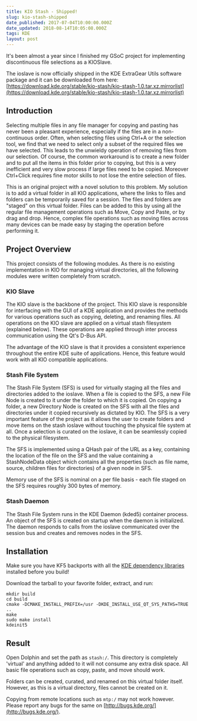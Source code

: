 ```yaml
---
title: KIO Stash - Shipped!
slug: kio-stash-shipped
date_published: 2017-07-04T10:00:00.000Z
date_updated: 2018-08-14T10:05:08.000Z
tags: KDE
layout: post
---
```


It's been almost a year since I finished my GSoC project for implementing discontinuous file selections as a KIOSlave.

The ioslave is now officially shipped in the KDE ExtraGear Utils software package and it can be downloaded from here: [https://download.kde.org/stable/kio-stash/kio-stash-1.0.tar.xz.mirrorlist](https://download.kde.org/stable/kio-stash/kio-stash-1.0.tar.xz.mirrorlist)

## Introduction

Selecting multiple files in any file manager for copying and pasting has never been a pleasant experience, especially if the files are in a non-continuous order. Often, when selecting files using Ctrl+A or the selection tool, we find that we need to select only a subset of the required files we have selected. This leads to the unwieldy operation of removing files from our selection. Of course, the common workaround is to create a new folder and to put all the items in this folder prior to copying, but this is a very inefficient and very slow process if large files need to be copied. Moreover Ctrl+Click requires fine motor skills to not lose the entire selection of files.

This is an original project with a novel solution to this problem. My solution is to add a virtual folder in all KIO applications, where the links to files and folders can be temporarily saved for a session. The files and folders are "staged" on this virtual folder. Files can be added to this by using all the regular file management operations such as Move, Copy and Paste, or by drag and drop. Hence, complex file operations such as moving files across many devices can be made easy by staging the operation before performing it.

## Project Overview

This project consists of the following modules. As there is no existing implementation in KIO for managing virtual directories, all the following modules were written completely from scratch.

### KIO Slave

The KIO slave is the backbone of the project. This KIO slave is responsible for interfacing with the GUI of a KDE application and provides the methods for various operations such as copying, deleting, and renaming files. All operations on the KIO slave are applied on a virtual stash filesystem (explained below). These operations are applied through inter process communication using the Qt's D-Bus API.

The advantage of the KIO slave is that it provides a consistent experience throughout the entire KDE suite of applications. Hence, this feature would work with all KIO compatible applications.

### Stash File System

The Stash File System (SFS) is used for virtually staging all the files and directories added to the ioslave. When a file is copied to the SFS, a new File Node is created to it under the folder to which it is copied. On copying a folder, a new Directory Node is created on the SFS with all the files and directories under it copied recursively as dictated by KIO. The SFS is a very important feature of the project as it allows the user to create folders and move items on the stash ioslave without touching the physical file system at all. Once a selection is curated on the ioslave, it can be seamlessly copied to the physical filesystem.

The SFS is implemented using a QHash pair of the URL as a key, containing the location of the file on the SFS and the value containing a StashNodeData object which contains all the properties (such as file name, source, children files for directories) of a given node in SFS.

Memory use of the SFS is nominal on a per file basis - each file staged on the SFS requires roughly 300 bytes of memory.

### Stash Daemon

The Stash File System runs in the KDE Daemon (kded5) container process. An object of the SFS is created on startup when the daemon is initialized. The daemon responds to calls from the ioslave communicated over the session bus and creates and removes nodes in the SFS.

## Installation

Make sure you have KF5 backports with all the [KDE dependency libraries](https://community.kde.org/Guidelines_and_HOWTOs/Build_from_source/Install_the_dependencies) installed before you build!

Download the tarball to your favorite folder, extract, and run:

    mkdir build
    cd build
    cmake -DCMAKE_INSTALL_PREFIX=/usr -DKDE_INSTALL_USE_QT_SYS_PATHS=TRUE ..
    make
    sudo make install
    kdeinit5
    

## Result

Open Dolphin and set the path as `stash:/`. This directory is completely 'virtual' and anything added to it will not consume any extra disk space. All basic file operations such as copy, paste, and move should work.

Folders can be created, curated, and renamed on this virtual folder itself. However, as this is a virtual directory, files cannot be created on it.

Copying from remote locations such as `mtp:/` may not work however. Please report any bugs for the same on [http://bugs.kde.org/](http://bugs.kde.org/).
